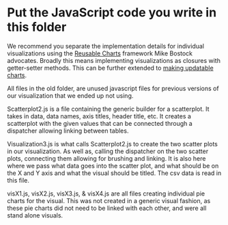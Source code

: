 # Put the JavaScript code you write in this folder

We recommend you separate the implementation details for individual visualizations using the [Reusable Charts](https://bost.ocks.org/mike/chart/) framework Mike Bostock advocates.
Broadly this means implementing visualizations as closures with getter-setter methods.
This can be further extended to [making updatable charts](https://www.toptal.com/d3-js/towards-reusable-d3-js-charts).

All files in the old folder, are unused javascript files for previous versions of our visualization that we ended up not using. 

Scatterplot2.js is a file containing the generic builder for a scatterplot. It takes in data, data names, axis titles, header title, etc. It creates a scatterplot with the given values that can be connected through a dispatcher allowing linking between tables. 

Visualization3.js is what calls Scatterplot2.js to create the two scatter plots in our visualization. As well as, calling the dispatcher on the two scatter plots, connecting them allowing for brushing and linking. It is also here where we pass what data goes into the scatter plot, and what should be on the X and Y axis and what the visual should be titled. The csv data is read in this file.

visX1.js, visX2.js, visX3.js, & visX4.js are all files creating individual pie charts for the visual. This was not created in a generic visual fashion, as these pie charts did not need to be linked with each other, and were all stand alone visuals. 